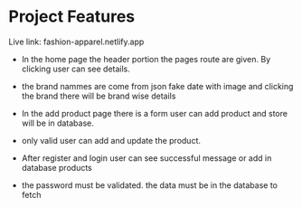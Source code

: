 # Project Features

Live link: fashion-apparel.netlify.app

* In the home page the header portion the pages route are given. By clicking user can see details.

* the brand nammes are come from json fake date with image and clicking the brand there will be brand wise details

* In the add product page there is a form user can add product and store will be in database.

* only valid user can add and update the product.

* After register and login user can see successful message or add in database products

* the password must be validated. the data must be in the database to fetch
